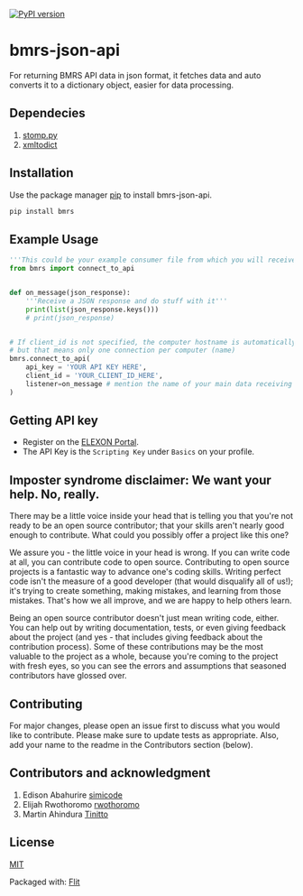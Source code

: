 [![PyPI version](https://badge.fury.io/py/bmrs.svg)](https://badge.fury.io/py/bmrs)

# bmrs-json-api

For returning BMRS API data in json format, it fetches data and auto converts it to a dictionary object, easier for data processing.

## Dependecies

1. [stomp.py](https://github.com/jasonrbriggs/stomp.py)
2. [xmltodict](https://pypi.org/project/xmltodict/)

## Installation

Use the package manager [pip](https://pip.pypa.io/en/stable/) to install bmrs-json-api.

```bash
pip install bmrs
```

## Example Usage

```python
'''This could be your example consumer file from which you will receive and process the API responses'''
from bmrs import connect_to_api


def on_message(json_response):
    '''Receive a JSON response and do stuff with it'''
    print(list(json_response.keys()))
    # print(json_response)


# If client_id is not specified, the computer hostname is automatically picked
# but that means only one connection per computer (name)
bmrs.connect_to_api(
    api_key = 'YOUR API KEY HERE',
    client_id = 'YOUR_CLIENT_ID_HERE',
    listener=on_message # mention the name of your main data receiving function as a parameter
)     
```

## Getting API key

- Register on the [ELEXON Portal](https://www.elexonportal.co.uk/).
- The API Key is the `Scripting Key` under `Basics` on your profile.

## Imposter syndrome disclaimer: We want your help. No, really.

There may be a little voice inside your head that is telling you that you're not ready to be an open source contributor; that your skills aren't nearly good enough to contribute. What could you possibly offer a project like this one?

We assure you - the little voice in your head is wrong. If you can write code at all, you can contribute code to open source. Contributing to open source projects is a fantastic way to advance one's coding skills. Writing perfect code isn't the measure of a good developer (that would disqualify all of us!); it's trying to create something, making mistakes, and learning from those mistakes. That's how we all improve, and we are happy to help others learn.

Being an open source contributor doesn't just mean writing code, either. You can help out by writing documentation, tests, or even giving feedback about the project (and yes - that includes giving feedback about the contribution process). Some of these contributions may be the most valuable to the project as a whole, because you're coming to the project with fresh eyes, so you can see the errors and assumptions that seasoned contributors have glossed over.

## Contributing

For major changes, please open an issue first to discuss what you would like to contribute.
Please make sure to update tests as appropriate.
Also, add your name to the readme in the Contributors section (below).

## Contributors and acknowledgment

1. Edison Abahurire [simicode](https://github.com/SimiCode)
2. Elijah Rwothoromo [rwothoromo](https://github.com/Rwothoromo)
3. Martin Ahindura [Tinitto](https://github.com/Tinitto)

## License

[MIT](https://choosealicense.com/licenses/mit/)

Packaged with: [Flit](https://buildmedia.readthedocs.org/media/pdf/flit/latest/flit.pdf)
